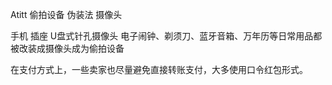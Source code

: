 Atitt 偷拍设备  伪装法 摄像头


手机 插座
U盘式针孔摄像头
电子闹钟、剃须刀、蓝牙音箱、万年历等日常用品都被改装成摄像头成为偷拍设备

在支付方式上，一些卖家也尽量避免直接转账支付，大多使用口令红包形式。
